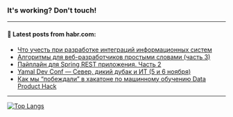 ### It's working? Don't touch!

---
<!--
#### 🛠️ Technical stack:

![C++](https://img.shields.io/badge/C++-informational?logo=c%2B%2B&style=flat&logoColor=white&color=9C033A)
![Java](https://img.shields.io/badge/Java-informational?logo=java&style=flat&logoColor=white&color=007396)
![Kotlin](https://img.shields.io/badge/Kotlin-informational?logo=Kotlin&style=flat&logoColor=white&color=0095D5)
![JS](https://img.shields.io/badge/JS-informational?logo=javaScript&style=flat&logoColor=black&color=F7Df1E) <br>
![HTML5](https://img.shields.io/badge/HTML5-informational?logo=html5&style=flat&logoColor=white&color=E34F26)
![CSS3](https://img.shields.io/badge/CSS3-informational?logo=css3&style=flat&logoColor=white&color=157286)
![Sass](https://img.shields.io/badge/Saas-informational?logo=sass&style=flat&logoColor=white&color=hotpink)
![PHP](https://img.shields.io/badge/PHP-informational?logo=php&style=flat&logoColor=white&color=777BB4) <br>
![WebPAck](https://img.shields.io/badge/WebPack-informational?logo=webPack&style=flat&logoColor=white&color=FF6F00)
![Bootstrap](https://img.shields.io/badge/Bootstrap-informational?logo=Bootstrap&style=flat&logoColor=white&color=7952B3)
![MySQL](https://img.shields.io/badge/MySQL-informational?logo=MySQL&style=flat&logoColor=white&color=00f) <br>
![NodeJS](https://img.shields.io/badge/NodeJS-informational?logo=node.js&style=flat&logoColor=white&color=43853D)
![Spring](https://img.shields.io/badge/Spring-informational?logo=Spring&style=flat&logoColor=white&color=0A9EDC)
![Angular](https://img.shields.io/badge/Vue-informational?logo=vue.js&style=flat&logoColor=white&color=red)
![Git](https://img.shields.io/badge/Git-informational?logo=git&style=flat&logoColor=white&color=darkorange)

___
-->

#### 💬 Latest posts from habr.com:

<!-- BLOG-POST-LIST:START -->
- [Что учесть при разработке интеграций информационных систем](https://habr.com/ru/post/696102/?utm_source=habrahabr&utm_medium=rss&utm_campaign=696102)
- [Алгоритмы для веб-разработчиков простыми словами &lpar;часть 3&rpar;](https://habr.com/ru/post/696054/?utm_source=habrahabr&utm_medium=rss&utm_campaign=696054)
- [Пайплайн для Spring REST приложения. Часть 2](https://habr.com/ru/post/695040/?utm_source=habrahabr&utm_medium=rss&utm_campaign=695040)
- [Yamal Dev Conf — Север, дикий дубак и ИТ &lpar;5 и 6 ноября&rpar;](https://habr.com/ru/post/696050/?utm_source=habrahabr&utm_medium=rss&utm_campaign=696050)
- [Как мы “побеждали” в хакатоне по машинному обучению Data Product Hack](https://habr.com/ru/post/696056/?utm_source=habrahabr&utm_medium=rss&utm_campaign=696056)
<!-- BLOG-POST-LIST:END -->

---

[![Top Langs](https://github-readme-stats.vercel.app/api/top-langs/?username=zloylis&layout=compact&hide_border=true&theme=dracula)](https://github.com/zloylis)

